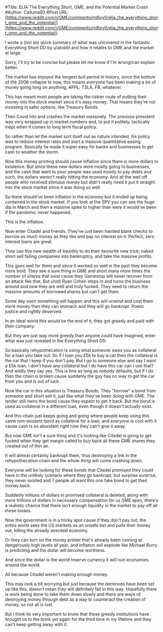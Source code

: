 #Title: ELIA The Everything Short, GME, and the Potential Market Crash
#Author: Calluma93
#Post URL: [https://www.reddit.com/r/GME/comments/ml6xy0/elia_the_everything_short_gme_and_the_potential/](https://www.reddit.com/r/GME/comments/ml6xy0/elia_the_everything_short_gme_and_the_potential/)


I wrote a (not so) quick summary of what was uncovered in the fantastic Everything Short DD by u/atobitt
 and how it relates to GME and the market at large.

Sorry, I'll try to be concise but please let me know if I'm wrong/can explain better.

The market has enjoyed the longest bull period in history, since the bottom of the 2008 collapse to now, this means everyone has been making a lot of money going long on anything, APPL, TSLA, FB, whatever.

This has meant most people are taking the riskier route of putting their money into the stock market since it's easy money. That means they're not investing in safer options, like Treasury Bonds.

Then Covid hits and crashes the market massively. The previous president was very wrapped up in market numbers and, to put it politely, tactically inept when it comes to long term fiscal policy.

So rather than let the market sort itself out as nature intended, his policy was to reduce interest rates and start a massive quantitative easing program. Basically he made it super easy for banks and businesses to get cash to weather the storm.

Now this money printing should cause inflation since there is more dollars in existence. But since these new dollars were mostly going to businesses, and the cash that went to poor people was used mostly to pay debts and such, the dollars weren't really hitting the economy. And all the well off people who received stimulus money but didn't really need it put it straight into the stock market since it was doing so well.

So there should've been inflation in the economy but it ended up being contained in the stock market. If you look at the SPY you can see the huge dip in March and then a massive spike to higher than were it would've been if the pandemic never happened.

This is the inflation.

Now enter Citadel and friends. They've just been handed blank checks to borrow as much money as they like and pay no interest on it. Perfect, zero interest loans are great.

They use this new wealth of liquidity to do their favourite new trick; naked short sell failing companies into bankruptcy, and take the massive profits.

This goes well for them and since it worked so well in the past they become more bold. They see a sure thing in GME and short many more times the number of shares that exist cause they Gamestop will never recover from an attack like that. But uhoh Ryan Cohen steps in and turns the business around and now they are well and truly fucked. They need to return the massive amounts of borrowed shares but can't get them.

Some day soon something will happen and this will unwind and cost them more money than they can stomach and they will go bankrupt. Poetic justice and rightly deserved.

In an ideal world this would be the end of it, they got greedy and paid with their company.

But they are just way more greedy than anyone could have imagined, enter what was just revealed in the Everything Short DD.

So basically rehypothecation is using what someone owes you as collateral for a loan you take out. So if I loan you £5k to buy a car then the collateral is the car that I keep if you don't pay. But I go to someone else and say I want a £5k loan, I don't have any collateral but I do have this car can I use that? And wildly they say yes. This is fine as long as nobody defaults, but if I do then the chain is broken cause suddenly the guy has no way to get the car from you and is out of luck.

Now the car in this situation is Treasury Bonds. They "borrow" a bond from someone and short sell it, just like what they've been doing with GME. The lender still owns the bond cause they expect to get it back. But the bond is used as collateral in a different loan, even though it doesn't actually exist.

And this chain just keeps going and going where people keep using this same non-existent bond as collateral for a loan, and everyone is cool with it cause cash is so abundant right now they can't give it away.

But now GME isn't a sure thing and it's looking like Citadel is going to get fucked when they get margin called to buy back all these GME shares they created out of thin air.

It will almost certainly bankrupt them, thus destroying a link in the rehypothecation chain and the whole thing will come crashing down.

Everyone will be looking for these bonds that Citadel promised they could have in the unlikely scenario where they go bankrupt, but surprise surprise, they never existed and 7 people all want this one fake bond to get their money back.

Suddenly trillions of dollars in promised collateral is deleted, along with more trillions of dollars in necessary compensation for us GME apes, there's a realistic chance that there isn't enough liquidity in the market to pay off all these losses.

Now the government is in a tricky spot cause if they don't pay out, the entire world sees the US markets as an unsafe bet and pulls their money out, killing the already wrecked economy.

Or they can turn on the money printer that's already been running at dangerously high levels all year, and inflation will explode like Michael Burry is predicting and the dollar will become worthless.

And since the dollar is the world reserve currency it will ruin economies around the world.

All because Citadel weren't making enough money.

This may look a bit worrying but just because the dominoes have been set up like this, doesn't mean they will definitely fall in this way. Hopefully there is work being done to take them down slowly and there are ways of destroying money through debt as a way to counteract the creation of money, so not all is lost.

But I think its very important to know that these greedy institutions have brought us to the brink yet again for the third time in my lifetime and they can't keep getting away with it.